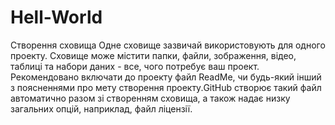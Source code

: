 # Hell-World
Створення сховища
Одне сховище зазвичай використовують для одного проекту. Сховище може містити папки, файли, зображення, відео, 
таблиці та набори даних - все, чого потребує ваш проект. Рекомендовано включати до проекту файл ReadMe, чи будь-який інший з 
поясненнями про мету створення проекту.GitHub створює такий файл автоматично разом зі створенням сховища, а також надає низку 
загальних опцій, наприклад, файл ліцензії.
